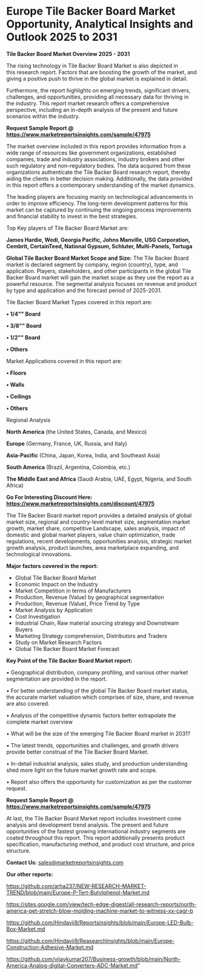# Europe Tile Backer Board Market Opportunity, Analytical Insights and Outlook 2025 to 2031

<Strong> Tile Backer Board Market Overview 2025 - 2031</strong>

The rising technology in Tile Backer Board Market is also depicted in this research report. Factors that are boosting the growth of the market, and giving a positive push to thrive in the global market is explained in detail.

Furthermore, the report highlights on emerging trends, significant drivers, challenges, and opportunities, providing all necessary data for thriving in the industry. This report market research offers a comprehensive perspective, including an in-depth analysis of the present and future scenarios within the industry.

<strong>Request Sample Report @ <a href=https://www.marketreportsinsights.com/sample/47975>https://www.marketreportsinsights.com/sample/47975</a></strong>

The market overview included in this report provides information from a wide range of resources like government organizations, established companies, trade and industry associations, industry brokers and other such regulatory and non-regulatory bodies. The data acquired from these organizations authenticate the Tile Backer Board research report, thereby aiding the clients in better decision making. Additionally, the data provided in this report offers a contemporary understanding of the market dynamics.

The leading players are focusing mainly on technological advancements in order to improve efficiency. The long-term development patterns for this market can be captured by continuing the ongoing process improvements and financial stability to invest in the best strategies.

Top Key players of Tile Backer Board Market are:

<strong>James Hardie, Wedi, Georgia Pacific, Johns Manville, USG Corporation, Cembrit, CertainTeed, National Gypsum, Schluter, Multi-Panels, Tortuga</strong>

<strong><b>Global Tile Backer Board Market Scope and Size:</b></strong>
The Tile Backer Board market is declared segment by company, region (country), type, and application. Players, stakeholders, and other participants in the global Tile Backer Board market will gain the market scope as they use the report as a powerful resource. The segmental analysis focuses on revenue and product by type and application and the forecast period of 2025-2031.

Tile Backer Board Market Types covered in this report are:

<strong>•  1/4"" Board

•  3/8"" Board

•  1/2"" Board

•  Others</strong>

Market Applications covered in this report are:

<strong>•  Floors

•  Walls

•  Ceilings

•  Others</strong> 

Regional Analysis

<strong>North America</strong> (the United States, Canada, and Mexico)

<strong>Europe</strong> (Germany, France, UK, Russia, and Italy)

<strong>Asia-Pacific</strong> (China, Japan, Korea, India, and Southeast Asia)

<strong>South America</strong> (Brazil, Argentina, Colombia, etc.)

<strong>The Middle East and Africa</strong> (Saudi Arabia, UAE, Egypt, Nigeria, and South Africa)

<strong>Go For Interesting Discount Here: <a href=https://www.marketreportsinsights.com/discount/47975>https://www.marketreportsinsights.com/discount/47975</a></strong>

The Tile Backer Board market report provides a detailed analysis of global market size, regional and country-level market size, segmentation market growth, market share, competitive Landscape, sales analysis, impact of domestic and global market players, value chain optimization, trade regulations, recent developments, opportunities analysis, strategic market growth analysis, product launches, area marketplace expanding, and technological innovations.

<strong><b>Major factors covered in the report:</b></strong>
<ul>
  <li>Global Tile Backer Board Market </li>
  <li>Economic Impact on the Industry</li>
  <li>Market Competition in terms of Manufacturers</li>
  <li>Production, Revenue (Value) by geographical segmentation</li>
  <li>Production, Revenue (Value), Price Trend by Type</li>
  <li>Market Analysis by Application</li>
  <li>Cost Investigation</li>
  <li>Industrial Chain, Raw material sourcing strategy and Downstream Buyers</li>
  <li>Marketing Strategy comprehension, Distributors and Traders</li>
  <li>Study on Market Research Factors</li>
  <li>Global Tile Backer Board Market Forecast</li>
</ul>

<strong><b>Key Point of the Tile Backer Board Market report:</b></strong>

• Geographical distribution, company profiling, and various other market segmentation are provided in the report.

• For better understanding of the global Tile Backer Board market status, the accurate market valuation which comprises of size, share, and revenue are also covered.

• Analysis of the competitive dynamic factors better extrapolate the complete market overview

• What will be the size of the emerging Tile Backer Board market in 2031?

• The latest trends, opportunities and challenges, and growth drivers provide better construal of the Tile Backer Board Market.

• In-detail industrial analysis, sales study, and production understanding shed more light on the future market growth rate and scope.

• Report also offers the opportunity for customization as per the customer request.

<strong>Request Sample Report @ <a href=https://www.marketreportsinsights.com/sample/47975>https://www.marketreportsinsights.com/sample/47975</a></strong>

At last, the Tile Backer Board Market report includes investment come analysis and development trend analysis. The present and future opportunities of the fastest growing international industry segments are coated throughout this report. This report additionally presents product specification, manufacturing method, and product cost structure, and price structure.

<strong>Contact Us:</strong>
sales@marketreportsinsights.com

<strong>Our other reports:</strong>

<a href=https://github.com/arha237/NEW-RESEARCH-MARKET-TREND/blob/main/Europe-P-Tert-Butylphenol-Market.md>https://github.com/arha237/NEW-RESEARCH-MARKET-TREND/blob/main/Europe-P-Tert-Butylphenol-Market.md</a>

<a href=https://sites.google.com/view/tech-edge-digest/all-research-reports/north-america-pet-stretch-blow-molding-machine-market-to-witness-xx-cagr-b>https://sites.google.com/view/tech-edge-digest/all-research-reports/north-america-pet-stretch-blow-molding-machine-market-to-witness-xx-cagr-b</a>

<a href=https://github.com/Hindavii9/Reportsinsights/blob/main/Europe-LED-Bulb-Box-Market.md>https://github.com/Hindavii9/Reportsinsights/blob/main/Europe-LED-Bulb-Box-Market.md</a>

<a href=https://github.com/Hindavii9/ReasearchInsights/blob/main/Europe-Construction-Adhesive-Market.md>https://github.com/Hindavii9/ReasearchInsights/blob/main/Europe-Construction-Adhesive-Market.md</a>

<a href=https://github.com/vijaykumar207/Business-growth/blob/main/North-America-Analog-digital-Converters-ADC-Market.md>https://github.com/vijaykumar207/Business-growth/blob/main/North-America-Analog-digital-Converters-ADC-Market.md</a>"

